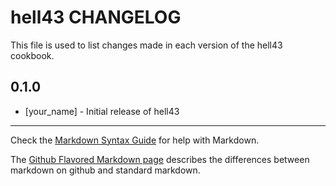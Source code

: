 # hell43 CHANGELOG

This file is used to list changes made in each version of the hell43 cookbook.

## 0.1.0
- [your_name] - Initial release of hell43

- - -
Check the [Markdown Syntax Guide](http://daringfireball.net/projects/markdown/syntax) for help with Markdown.

The [Github Flavored Markdown page](http://github.github.com/github-flavored-markdown/) describes the differences between markdown on github and standard markdown.
